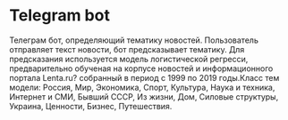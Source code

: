 # Telegram bot
Телеграм бот, определяющий тематику новостей.
Пользователь отправляет текст новости, бот предсказывает тематику.
Для предсказания используется модель логистической регресси, предварительно обученая на корпусе новостей и информационного портала Lenta.ru? собранный в период с 1999 по 2019 годы.Класс тем модели: Россия, Мир, Экономика, Спорт, Культура, Наука и техника, Интернет и СМИ, Бывший СССР, Из жизни, Дом, Силовые структуры, Украина, Ценности, Бизнес, Путешествия.
